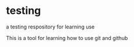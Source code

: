 # testing
a testing respository for learning use


This is a tool for learning how to use git and github
